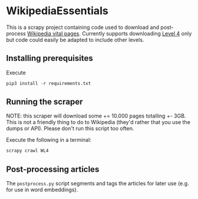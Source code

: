 # WikipediaEssentials

This is a scrapy project containing code used to download and post-process [Wikipedia vital pages](https://en.wikipedia.org/wiki/Wikipedia:Vital_articles). Currently supports downloading [Level 4](https://en.wikipedia.org/wiki/Wikipedia:Vital_articles/Level/4) only but code could easily be adapted to include other levels.

## Installing prerequisites

Execute

```python
pip3 install -r requirements.txt
```

## Running the scraper

NOTE: this scraper will download some += 10.000 pages totalling +- 3GB. This is not a friendly thing to do to Wikipedia (they'd rather that you use the dumps or API). Please don't run this script too often.

Execute the following in a terminal:

```python
scrapy crawl WL4
```

## Post-processing articles

The `postprocess.py` script segments and tags the articles for later use (e.g. for use in word embeddings). 
